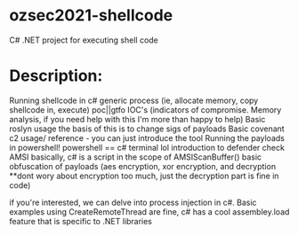 # ozsec2021-shellcode
C# .NET project for executing shell code 

# Description: 
Running shellcode in c#
    generic process (ie, allocate memory, copy shellcode in, execute)
    poc||gtfo
    IOC's (indicators of compromise. Memory analysis, if you need help with this I'm more than happy to help)
Basic roslyn usage
    the basis of this is to change sigs of payloads
Basic covenant c2 usage/ reference - you can just introduce the tool
Running the payloads in powershell! powershell == c# terminal lol
introduction to defender check AMSI
    basically, c# is a script in the scope of AMSIScanBuffer()
basic obfuscation of payloads (aes encryption, xor encryption, and decryption **dont wory about encryption too much, just the decryption part is fine in code)

if you're interested, we can delve into process injection in c#. Basic examples using CreateRemoteThread are fine, c# has a cool assembley.load feature that is specific to .NET libraries
